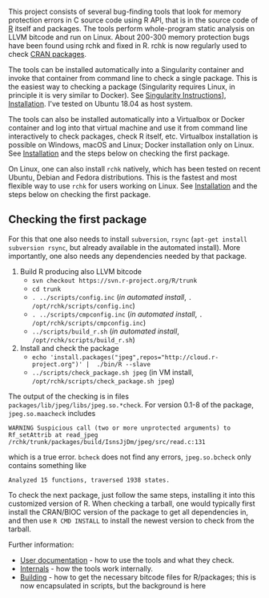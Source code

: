 
This project consists of several bug-finding tools that look for memory
protection errors in C source code using R API, that is in the source code
of [R](http://www.r-project.org/) itself and packages.  The tools perform
whole-program static analysis on LLVM bitcode and run on Linux.  About
200-300 memory protection bugs have been found using rchk and fixed in R. 
rchk is now regularly used to check [CRAN
packages](https://github.com/kalibera/cran-checks/tree/master/rchk).

The tools can be installed automatically into a Singularity container and
invoke that container from command line to check a single package.  This is
the easiest way to checking a package (Singularity requires Linux, in
principle it is very similar to Docker).  See [Singularity
Instructions](doc/SINGULARITY.md)], [Installation](doc/INSTALLATION.md).
I've tested on Ubuntu 18.04 as host system.

The tools can also be installed automatically into a Virtualbox or Docker
container and log into that virtual machine and use it from command line
interactively to check packages, check R itself, etc.  Virtualbox
installation is possible on Windows, macOS and Linux; Docker installation
only on Linux.  See [Installation](doc/INSTALLATION.md) and the steps below
on checking the first package.

On Linux, one can also install `rchk` natively, which has been tested on
recent Ubuntu, Debian and Fedora distributions.  This is the fastest and
most flexible way to use `rchk` for users working on Linux.  See
[Installation](doc/INSTALLATION.md) and the steps below on checking the
first package.

## Checking the first package

For this that one also needs to install `subversion`, `rsync` (`apt-get
install subversion rsync`, but already available in the automated install). 
More importantly, one also needs any dependencies needed by that package.

1. Build R producing also LLVM bitcode
	* `svn checkout https://svn.r-project.org/R/trunk`
	* `cd trunk`
	* `. ../scripts/config.inc` (*in automated install*, `. /opt/rchk/scripts/config.inc`)
	* `. ../scripts/cmpconfig.inc` (*in automated install*, `. /opt/rchk/scripts/cmpconfig.inc`)
	* `../scripts/build_r.sh` (*in automated install*, `/opt/rchk/scripts/build_r.sh`)
2. Install and check the package
	* `echo 'install.packages("jpeg",repos="http://cloud.r-project.org")' |  ./bin/R --slave`
	* `../scripts/check_package.sh jpeg` (in VM install, `/opt/rchk/scripts/check_package.sh jpeg`)

The output of the checking is in files
`packages/lib/jpeg/libs/jpeg.so.*check`. For version 0.1-8 of the package,
`jpeg.so.maacheck` includes

```
WARNING Suspicious call (two or more unprotected arguments) to Rf_setAttrib at read_jpeg /rchk/trunk/packages/build/IsnsJjDm/jpeg/src/read.c:131
```

which is a true error. `bcheck` does not find any errors, `jpeg.so.bcheck`
only contains something like

```
Analyzed 15 functions, traversed 1938 states.
```

To check the next package, just follow the same steps, installing it into
this customized version of R.  When checking a tarball, one would typically
first install the CRAN/BIOC version of the package to get all dependencies
in, and then use `R CMD INSTALL` to install the newest version to check from
the tarball.

Further information:

* [User documentation](doc/USAGE.md) - how to use the tools and what they check.
* [Internals](doc/INTERNALS.md) - how the tools work internally.
* [Building](doc/BUILDING.md) - how to get the necessary bitcode files for R/packages; this is now encapsulated in scripts, but the background is here
